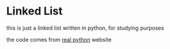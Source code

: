 # Linked List
this is just a linked list written in python, for studying purposes

the code comes from [real python](https://realpython.com/linked-lists-python/) website
